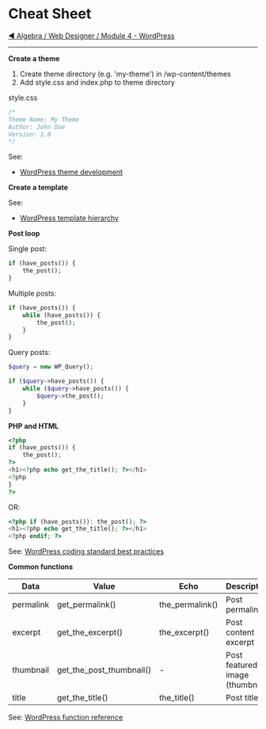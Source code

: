# Cheat Sheet

[:arrow_backward: Algebra / Web Designer / Module 4 - WordPress](./)

---

**Create a theme**

1. Create theme directory (e.g. 'my-theme') in /wp-content/themes
2. Add style.css and index.php to theme directory

style.css
```css
/*
Theme Name: My Theme
Author: John Doe
Version: 1.0
*/
```

See:
- [WordPress theme development](https://codex.wordpress.org/Theme_Development)

**Create a template**

See:
- [WordPress template hierarchy](https://developer.wordpress.org/themes/basics/template-hierarchy/)

**Post loop**

Single post:

```php
if (have_posts()) {
    the_post();
}
```

Multiple posts:

```php
if (have_posts()) {
    while (have_posts()) {
        the_post();
    }
}
```

Query posts:

```php
$query = new WP_Query();

if ($query->have_posts()) {
    while ($query->have_posts()) {
        $query->the_post();
    }
}
```

**PHP and HTML**

```php
<?php
if (have_posts()) {
    the_post();
?>
<h1><?php echo get_the_title(); ?></h1>
<?php
}
?>
```

OR:

```php
<?php if (have_posts()): the_post(); ?>
<h1><?php echo get_the_title(); ?></h1>
<?php endif; ?>
```

See: [WordPress coding standard best practices](https://make.wordpress.org/core/handbook/best-practices/coding-standards/php/#brace-style)

**Common functions**

| Data | Value | Echo | Description |
| --- | --- | --- | --- |
| permalink | get_permalink() | the_permalink() | Post permalink |
| excerpt | get_the_excerpt() | the_excerpt() | Post content excerpt |
| thumbnail | get_the_post_thumbnail() | - | Post featured image (thumbnail) |
| title | get_the_title() | the_title() | Post title | 

See: [WordPress function reference](https://codex.wordpress.org/Function_Reference)